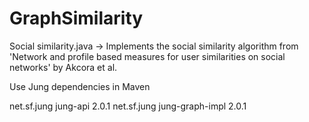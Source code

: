 # GraphSimilarity

Social similarity.java 
 -> Implements the social similarity algorithm from 'Network and profile based measures for user similarities on social networks' by Akcora et al.
 
 Use Jung dependencies in Maven
 
   <dependency>
			<groupId>net.sf.jung</groupId>
			<artifactId>jung-api</artifactId>
			<version>2.0.1</version>
		</dependency>
		<dependency>
			<groupId>net.sf.jung</groupId>
			<artifactId>jung-graph-impl</artifactId>
			<version>2.0.1</version>
		</dependency>
		 
 
